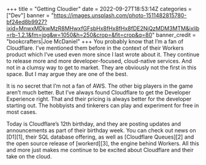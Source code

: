 +++
title = "Getting Cloudier"
date = 2022-09-27T18:53:14Z
categories = ["Dev"]
banner = "https://images.unsplash.com/photo-1511482815780-bf24ed8b9927?ixid=MnwxMDkwMzR8MHwxfGFsbHx8fHx8fHx8fDE2NjQzMDM3MTM&ixlib=rb-1.2.1&fm=jpg&w=1050&h=250&crop=&fit=crop&q=80"
banner_credit = "bookcrafters|Joe McDaniel"
+++
You probably know that I’m a fan of Cloudflare. I’ve mentioned them before in the context of their Workers product which I’ve used even more since I last wrote about it. They continue to release more and more developer-focused, cloud-native services. And not in a clumsy way to get to market. They are obviously not the first in this space. But I may argue they are one of the best.

It is no secret that I’m not a fan of AWS. The other big players in the game aren’t much better. But I’ve always found Cloudflare to get the Developer Experience right. That and their pricing is always better for the developer starting out. The hobbyists and tinkerers can play and experiment for free in most cases.

Today is Cloudflare’s 12th birthday, and they are posting updates and announcements as part of their birthday week. You can check out news on [D1][1], their SQL database offering, as well as [Cloudflare Queues][2] and the open source release of [workerd][3], the engine behind Workers. All this and more just makes me continue to be excited about Cloudflare and their take on the cloud.